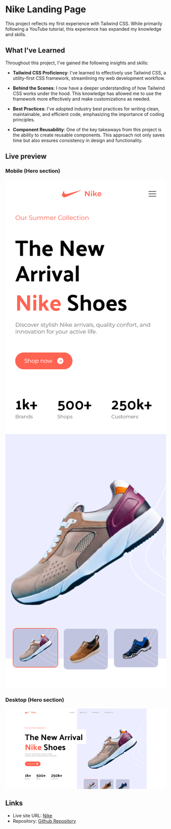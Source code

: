 # Nike Landing Page

This project reflects my first experience with Tailwind CSS. While primarily following a YouTube tutorial, this experience has expanded my knowledge and skills.

## What I've Learned

Throughout this project, I've gained the following insights and skills:

- **Tailwind CSS Proficiency**: I've learned to effectively use Tailwind CSS, a utility-first CSS framework, streamlining my web development workflow.

- **Behind the Scenes**: I now have a deeper understanding of how Tailwind CSS works under the hood. This knowledge has allowed me to use the framework more effectively and make customizations as needed.

- **Best Practices**: I've adopted industry best practices for writing clean, maintainable, and efficient code, emphasizing the importance of coding principles.

- **Component Reusability**: One of the key takeaways from this project is the ability to create reusable components. This approach not only saves time but also ensures consistency in design and functionality.


## Live preview

### Mobile (Hero section)
![](./preview/mobile-preview-1.png)
![](./preview/mobile-preview-2.png)

### Desktop (Hero section)
![](./preview/desktop-preview.png)

## Links
- Live site URL: [Nike](https://nike-landing-page-amy0h.netlify.app/)
- Repository: [Github Repository](https://github.com/amy0h/nike-landing-page)